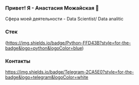 ### Привет! Я - Анастасия Можайская 👋

Сфера моей деятельности - Data Scientist/ Data analitic

### Стек
(https://img.shields.io/badge/Python-FFD43B?style=for-the-badge&logo=python&logoColor=blue)

### Контакты
https://img.shields.io/badge/Telegram-2CA5E0?style=for-the-badge&logo=telegram&logoColor=white
